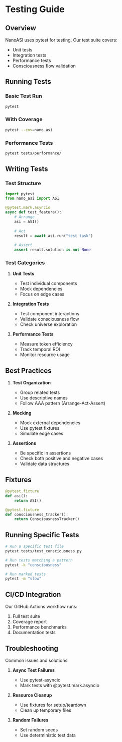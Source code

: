 # Testing Guide

## Overview

NanoASI uses pytest for testing. Our test suite covers:
- Unit tests
- Integration tests
- Performance tests
- Consciousness flow validation

## Running Tests

### Basic Test Run
```bash
pytest
```

### With Coverage
```bash
pytest --cov=nano_asi
```

### Performance Tests
```bash
pytest tests/performance/
```

## Writing Tests

### Test Structure
```python
import pytest
from nano_asi import ASI

@pytest.mark.asyncio
async def test_feature():
    # Arrange
    asi = ASI()
    
    # Act
    result = await asi.run("test task")
    
    # Assert
    assert result.solution is not None
```

### Test Categories

1. **Unit Tests**
   - Test individual components
   - Mock dependencies
   - Focus on edge cases

2. **Integration Tests**
   - Test component interactions
   - Validate consciousness flow
   - Check universe exploration

3. **Performance Tests**
   - Measure token efficiency
   - Track temporal ROI
   - Monitor resource usage

## Best Practices

1. **Test Organization**
   - Group related tests
   - Use descriptive names
   - Follow AAA pattern (Arrange-Act-Assert)

2. **Mocking**
   - Mock external dependencies
   - Use pytest fixtures
   - Simulate edge cases

3. **Assertions**
   - Be specific in assertions
   - Check both positive and negative cases
   - Validate data structures

## Fixtures

```python
@pytest.fixture
def asi():
    return ASI()

@pytest.fixture
def consciousness_tracker():
    return ConsciousnessTracker()
```

## Running Specific Tests

```bash
# Run a specific test file
pytest tests/test_consciousness.py

# Run tests matching a pattern
pytest -k "consciousness"

# Run marked tests
pytest -m "slow"
```

## CI/CD Integration

Our GitHub Actions workflow runs:
1. Full test suite
2. Coverage report
3. Performance benchmarks
4. Documentation tests

## Troubleshooting

Common issues and solutions:
1. **Async Test Failures**
   - Use pytest-asyncio
   - Mark tests with @pytest.mark.asyncio

2. **Resource Cleanup**
   - Use fixtures for setup/teardown
   - Clean up temporary files

3. **Random Failures**
   - Set random seeds
   - Use deterministic test data
